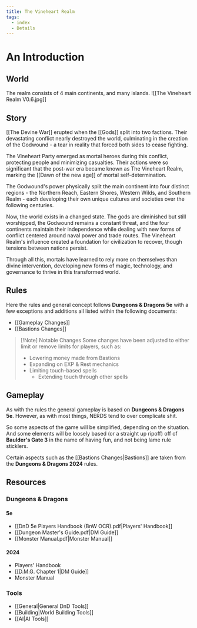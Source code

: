 ```yaml
---
title: The Vineheart Realm
tags:
  - index
  - Details
---
```


# An Introduction

## World

The realm consists of 4 main continents, and many islands.
![[The Vineheart Realm V0.6.jpg]]

## Story

[[The Devine War]] erupted when the [[Gods]] split into two factions. Their devastating conflict nearly destroyed the world, culminating in the creation of the Godwound - a tear in reality that forced both sides to cease fighting.

The Vineheart Party emerged as mortal heroes during this conflict, protecting people and minimizing casualties. Their actions were so significant that the post-war era became known as The Vineheart Realm, marking the [[Dawn of the new age]] of mortal self-determination.

The Godwound's power physically split the main continent into four distinct regions - the Northern Reach, Eastern Shores, Western Wilds, and Southern Realm - each developing their own unique cultures and societies over the following centuries.

Now, the world exists in a changed state. The gods are diminished but still worshipped, the Godwound remains a constant threat, and the four continents maintain their independence while dealing with new forms of conflict centered around naval power and trade routes. The Vineheart Realm's influence created a foundation for civilization to recover, though tensions between nations persist.

Through all this, mortals have learned to rely more on themselves than divine intervention, developing new forms of magic, technology, and governance to thrive in this transformed world.


## Rules

Here the rules and general concept follows **Dungeons & Dragons 5e** with a few exceptions and additions all listed within the following documents:
- [[Gameplay Changes]] 
- [[Bastions Changes]]

> [!Note] Notable Changes
> Some changes have been adjusted to either limit or remove limits for players, such as:
>- Lowering money made from Bastions
>- Expanding on EXP & Rest mechanics
>- Limiting touch-based spells
>	- Extending touch through other spells


## Gameplay

As with the rules the general gameplay is based on **Dungeons & Dragons 5e**. However, as with most things, NERDS tend to over complicate shit.

So some aspects of the game will be simplified, depending on the situation. And some elements will be loosely based (or a straight up ripoff) off of **Baulder's Gate 3** in the name of having fun, and not being lame rule sticklers.

Certain aspects such as the [[Bastions Changes|Bastions]] are taken from the **Dungeons & Dragons 2024** rules.

## Resources

### Dungeons & Dragons

#### 5e
- [[DnD 5e Players Handbook (BnW OCR).pdf|Players' Handbook]]
- [[Dungeon Master's Guide.pdf|DM Guide]]
- [[Monster Manual.pdf|Monster Manual]]

#### 2024
- Players' Handbook
- [[D.M.G. Chapter 1|DM Guide]]
- Monster Manual


### Tools

- [[General|General DnD Tools]]
- [[Building|World Building Tools]]
- [[AI|AI Tools]]
